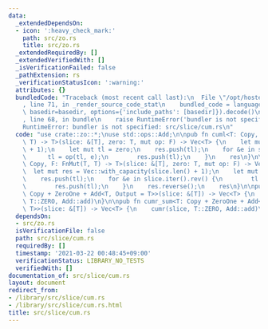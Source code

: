 ```yaml
---
data:
  _extendedDependsOn:
  - icon: ':heavy_check_mark:'
    path: src/zo.rs
    title: src/zo.rs
  _extendedRequiredBy: []
  _extendedVerifiedWith: []
  _isVerificationFailed: false
  _pathExtension: rs
  _verificationStatusIcon: ':warning:'
  attributes: {}
  bundledCode: "Traceback (most recent call last):\n  File \"/opt/hostedtoolcache/Python/3.9.2/x64/lib/python3.9/site-packages/onlinejudge_verify/documentation/build.py\"\
    , line 71, in _render_source_code_stat\n    bundled_code = language.bundle(stat.path,\
    \ basedir=basedir, options={'include_paths': [basedir]}).decode()\n  File \"/opt/hostedtoolcache/Python/3.9.2/x64/lib/python3.9/site-packages/onlinejudge_verify/languages/user_defined.py\"\
    , line 68, in bundle\n    raise RuntimeError('bundler is not specified: {}'.format(path.as_posix()))\n\
    RuntimeError: bundler is not specified: src/slice/cum.rs\n"
  code: "use crate::zo::*;\nuse std::ops::Add;\n\npub fn cuml<T: Copy, F: FnMut(T,\
    \ T) -> T>(slice: &[T], zero: T, mut op: F) -> Vec<T> {\n    let mut res = Vec::with_capacity(slice.len()\
    \ + 1);\n    let mut tl = zero;\n    res.push(tl);\n    for &e in slice {\n  \
    \      tl = op(tl, e);\n        res.push(tl);\n    }\n    res\n}\n\npub fn cumr<T:\
    \ Copy, F: FnMut(T, T) -> T>(slice: &[T], zero: T, mut op: F) -> Vec<T> {\n  \
    \  let mut res = Vec::with_capacity(slice.len() + 1);\n    let mut tl = zero;\n\
    \    res.push(tl);\n    for &e in slice.iter().rev() {\n        tl = op(e, tl);\n\
    \        res.push(tl);\n    }\n    res.reverse();\n    res\n}\n\npub fn cuml_sum<T:\
    \ Copy + ZeroOne + Add<T, Output = T>>(slice: &[T]) -> Vec<T> {\n    cuml(slice,\
    \ T::ZERO, Add::add)\n}\n\npub fn cumr_sum<T: Copy + ZeroOne + Add<T, Output =\
    \ T>>(slice: &[T]) -> Vec<T> {\n    cumr(slice, T::ZERO, Add::add)\n}\n"
  dependsOn:
  - src/zo.rs
  isVerificationFile: false
  path: src/slice/cum.rs
  requiredBy: []
  timestamp: '2021-03-22 00:48:45+09:00'
  verificationStatus: LIBRARY_NO_TESTS
  verifiedWith: []
documentation_of: src/slice/cum.rs
layout: document
redirect_from:
- /library/src/slice/cum.rs
- /library/src/slice/cum.rs.html
title: src/slice/cum.rs
---
```

